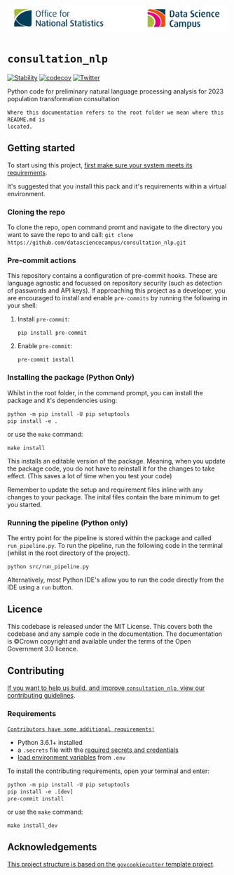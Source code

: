 <img src="https://github.com/datasciencecampus/awesome-campus/blob/master/ons_dsc_logo.png">

# `consultation_nlp`
[![Stability](https://img.shields.io/badge/stability-experimental-orange.svg)](https://github.com/mkenney/software-guides/blob/master/STABILITY-BADGES.md#experimental)
[![codecov](https://codecov.io/gh/datasciencecampus/consultation_nlp/branch/main/graph/badge.svg?token=bvdkp2cCG8)](https://codecov.io/gh/datasciencecampus/consultation_nlp)
[![Twitter](https://img.shields.io/twitter/url?label=Follow%20%40DataSciCampus&style=social&url=https%3A%2F%2Ftwitter.com%2FDataSciCampus)](https://twitter.com/DataSciCampus)

Python code for preliminary natural language processing analysis for 2023 population transformation 
consultation

```{warning}
Where this documentation refers to the root folder we mean where this README.md is
located.
```

## Getting started

To start using this project, [first make sure your system meets its
requirements](requirements.txt).

It's suggested that you install this pack and it's requirements within a virtual environment.

### Cloning the repo
To clone the repo, open command promt and navigate to the directory you want to save the repo to and call: 
`git clone https://github.com/datasciencecampus/consultation_nlp.git`

### Pre-commit actions
This repository contains a configuration of pre-commit hooks. These are language agnostic and focussed on repository security (such as detection of passwords and API keys). If approaching this project as a developer, you are encouraged to install and enable `pre-commits` by running the following in your shell:
   1. Install `pre-commit`:

      ```
      pip install pre-commit
      ```
   2. Enable `pre-commit`:

      ```
      pre-commit install
      ```

### Installing the package (Python Only)

Whilst in the root folder, in the command prompt, you can install the package and it's dependencies
using:

```shell
python -m pip install -U pip setuptools
pip install -e .
```
or use the `make` command:
```shell
make install
```

This installs an editable version of the package. Meaning, when you update the
package code, you do not have to reinstall it for the changes to take effect.
(This saves a lot of time when you test your code)

Remember to update the setup and requirement files inline with any changes to your
package. The inital files contain the bare minimum to get you started.

### Running the pipeline (Python only)

The entry point for the pipeline is stored within the package and called `run_pipeline.py`.
To run the pipeline, run the following code in the terminal (whilst in the root directory of the
project).

```shell
python src/run_pipeline.py
```

Alternatively, most Python IDE's allow you to run the code directly from the IDE using a `run` button.

## Licence

This codebase is released under the MIT License. This covers both the codebase and any sample code in
the documentation. The documentation is ©Crown copyright and available under the terms of the 
Open Government 3.0 licence.

## Contributing

[If you want to help us build, and improve `consultation_nlp`, view our
contributing guidelines](docs/contributor_guide/CONTRIBUTING.md).

### Requirements

[```Contributors have some additional requirements!```](docs/contributor_guide/CONTRIBUTING.md)

- Python 3.6.1+ installed
- a `.secrets` file with the [required secrets and
  credentials](#required-secrets-and-credentials)
- [load environment variables][docs-loading-environment-variables] from `.env`

To install the contributing requirements, open your terminal and enter:
```shell
python -m pip install -U pip setuptools
pip install -e .[dev]
pre-commit install
```
or use the `make` command:
```shell
make install_dev
```

## Acknowledgements

[This project structure is based on the `govcookiecutter` template
project][govcookiecutter].

[contributing]: https://github.com/best-practice-and-impact/govcookiecutter/blob/main/%7B%7B%20cookiecutter.repo_name%20%7D%7D/docs/contributor_guide/CONTRIBUTING.md
[govcookiecutter]: https://github.com/best-practice-and-impact/govcookiecutter
[docs-loading-environment-variables]: https://github.com/best-practice-and-impact/govcookiecutter/blob/main/%7B%7B%20cookiecutter.repo_name%20%7D%7D/docs/user_guide/loading_environment_variables.md
[docs-loading-environment-variables-secrets]: https://github.com/best-practice-and-impact/govcookiecutter/blob/main/%7B%7B%20cookiecutter.repo_name%20%7D%7D/docs/user_guide/loading_environment_variables.md#storing-secrets-and-credentials
